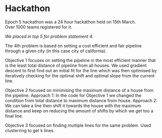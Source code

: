 # Hackathon

Epoch 5 hackathon was a 24 hour hackathon held on 15th March. <br>Over 1000 teams registered for it.
<emphasis>

<i>We placed in top 5 for problem statement 4. </i></emphasis>

The 4th problem is based on setting a cost efficient and fair pipeline through a given city (in this case city of california).

Objective 1 focuses on setting the pipeline in the most efficient manner that is the least total distance of pipeline from all houses.
We used gradient descent to first find out an initial fit for the line which was then optimised by iteratively checking for the optimal shift and optimal slope from the current line.

Objective 2 focused on minimising the maximum distance of a house from the pipeline.
Approach 1:
In the code for Objective 1 we changed the condition from total distance to maximum distance from house.
Approach 2:
We can take a line then shift it towards the house with the maximum distance and keep on reducing the amount of shifts by which we get too a final line.

Objective 3 focused on finding multiple lines for the same problem.
Used clusterring to get k lines.
